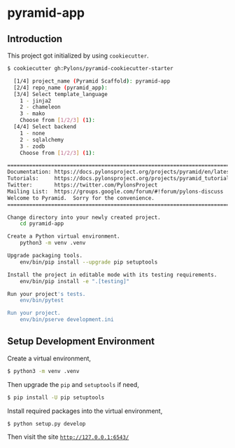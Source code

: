 # pyramid-app


## Introduction

This project got initialized by using `cookiecutter`.

```bash
$ cookiecutter gh:Pylons/pyramid-cookiecutter-starter 

  [1/4] project_name (Pyramid Scaffold): pyramid-app
  [2/4] repo_name (pyramid_app): 
  [3/4] Select template_language
    1 - jinja2
    2 - chameleon
    3 - mako
    Choose from [1/2/3] (1): 
  [4/4] Select backend
    1 - none
    2 - sqlalchemy
    3 - zodb
    Choose from [1/2/3] (1): 

===============================================================================
Documentation: https://docs.pylonsproject.org/projects/pyramid/en/latest/
Tutorials:     https://docs.pylonsproject.org/projects/pyramid_tutorials/en/latest/
Twitter:       https://twitter.com/PylonsProject
Mailing List:  https://groups.google.com/forum/#!forum/pylons-discuss
Welcome to Pyramid.  Sorry for the convenience.
===============================================================================

Change directory into your newly created project.
    cd pyramid-app

Create a Python virtual environment.
    python3 -m venv .venv

Upgrade packaging tools.
    env/bin/pip install --upgrade pip setuptools

Install the project in editable mode with its testing requirements.
    env/bin/pip install -e ".[testing]"

Run your project's tests.
    env/bin/pytest

Run your project.
    env/bin/pserve development.ini
```

## Setup Development Environment

Create a virtual environment,

```bash
$ python3 -m venv .venv
```

Then upgrade the `pip` and `setuptools` if need,

```bash
$ pip install -U pip setuptools
```

Install required packages into the virtual environment,

```bash
$ python setup.py develop
```

Then visit the site [`http://127.0.0.1:6543/`](http://127.0.0.1:6543/)

